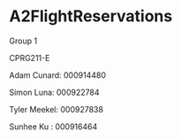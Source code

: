 # A2FlightReservations

Group 1 

CPRG211-E

Adam Cunard: 000914480

Simon Luna: 000922784

Tyler Meekel: 000927838

Sunhee Ku : 000916464

